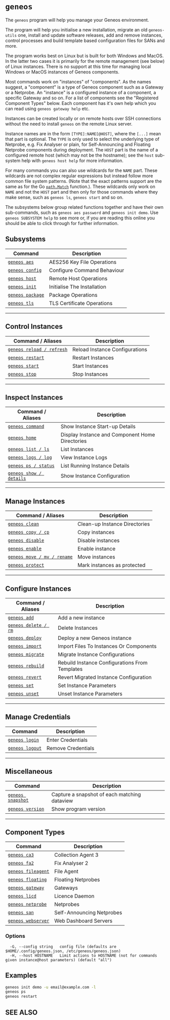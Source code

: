 # `geneos`

The `geneos` program will help you manage your Geneos environment.

The program will help you initialise a new installation, migrate an old `geneos-utils` one, install and update software releases, add and remove instances, control processes and build template based configuration files for SANs and more.

The program works best on Linux but is built for both Windows and MacOS. In the latter two cases it is primarily for the remote management (see below) of Linux instances. There is no support at this time for managing local Windows or MacOS instances of Geneos components.

Most commands work on "instances" of "components". As the names suggest, a "component" is a type of Geneos component such as a Gateway or a Netprobe. An "instance" is a configured instance of a component, a specific Gateway and so on. For a list of components see the "Registered Component Types" below. Each component has it's own help which you can read using `geneos gateway help` etc.

Instances can be created locally or on remote hosts over SSH connections without the need to install `geneos` on the remote Linux server.

Instance names are in the form `[TYPE]:NAME[@HOST]`, where the `[...]` mean that part is optional. The `TYPE` is only used to select the underlying type of Netprobe, e.g. Fix Analyser or plain, for Self-Announcing and Floating Netprobe components during deployment. The `HOST` part is the name of a configured remote host (which may not be the hostname); see the `host` sub-system help with `geneos host help` for more information.

For many commands you can also use wildcards for the `NAME` part. These wildcards are not complex regular expressions but instead follow more common file system patterns. (Note that the exact patterns support are the same as for the Go [`path.Match`](https://pkg.go.dev/path#Match) function.). These wildcards only work on `NAME` and not the `HOST` part and then only for those commands where they make sense, such as `geneos ls`, `geneos start` and so on.

The subsystems below group related functions together and have their own sub-commands, such as `geneos aes password` and `geneos init demo`. Use `geneos SUBSYSTEM help` to see more or, if you are reading this online you should be able to click through for further information.

## Subsystems

| Command | Description |
|-------|-------|
| [`geneos aes`](geneos_aes.md)	 | AES256 Key File Operations |
| [`geneos config`](geneos_config.md)	 | Configure Command Behaviour |
| [`geneos host`](geneos_host.md)	 | Remote Host Operations |
| [`geneos init`](geneos_init.md)	 | Initialise The Installation |
| [`geneos package`](geneos_package.md)	 | Package Operations |
| [`geneos tls`](geneos_tls.md)	 | TLS Certificate Operations |

---

## Control Instances

| Command / Aliases | Description |
|-------|-------|
| [`geneos reload / refresh`](geneos_reload.md)	 | Reload Instance Configurations |
| [`geneos restart`](geneos_restart.md)	 | Restart Instances |
| [`geneos start`](geneos_start.md)	 | Start Instances |
| [`geneos stop`](geneos_stop.md)	 | Stop Instances |

---

## Inspect Instances

| Command / Aliases | Description |
|-------|-------|
| [`geneos command`](geneos_command.md)	 | Show Instance Start-up Details |
| [`geneos home`](geneos_home.md)	 | Display Instance and Component Home Directories |
| [`geneos list / ls`](geneos_list.md)	 | List Instances |
| [`geneos logs / log`](geneos_logs.md)	 | View Instance Logs |
| [`geneos ps / status`](geneos_ps.md)	 | List Running Instance Details |
| [`geneos show / details`](geneos_show.md)	 | Show Instance Configuration |

---

## Manage Instances

| Command / Aliases | Description |
|-------|-------|
| [`geneos clean`](geneos_clean.md)	 | Clean-up Instance Directories |
| [`geneos copy / cp`](geneos_copy.md)	 | Copy instances |
| [`geneos disable`](geneos_disable.md)	 | Disable instances |
| [`geneos enable`](geneos_enable.md)	 | Enable instance |
| [`geneos move / mv / rename`](geneos_move.md)	 | Move instances |
| [`geneos protect`](geneos_protect.md)	 | Mark instances as protected |

---

## Configure Instances

| Command / Aliases | Description |
|-------|-------|
| [`geneos add`](geneos_add.md)	 | Add a new instance |
| [`geneos delete / rm`](geneos_delete.md)	 | Delete Instances |
| [`geneos deploy`](geneos_deploy.md)	 | Deploy a new Geneos instance |
| [`geneos import`](geneos_import.md)	 | Import Files To Instances Or Components |
| [`geneos migrate`](geneos_migrate.md)	 | Migrate Instance Configurations |
| [`geneos rebuild`](geneos_rebuild.md)	 | Rebuild Instance Configurations From Templates |
| [`geneos revert`](geneos_revert.md)	 | Revert Migrated Instance Configuration |
| [`geneos set`](geneos_set.md)	 | Set Instance Parameters |
| [`geneos unset`](geneos_unset.md)	 | Unset Instance Parameters |

---

## Manage Credentials

| Command | Description |
|-------|-------|
| [`geneos login`](geneos_login.md)	 | Enter Credentials |
| [`geneos logout`](geneos_logout.md)	 | Remove Credentials |

---

## Miscellaneous

| Command | Description |
|-------|-------|
| [`geneos snapshot`](geneos_snapshot.md)	 | Capture a snapshot of each matching dataview |
| [`geneos version`](geneos_version.md)	 | Show program version |

---

## Component Types

| Command | Description |
|-------|-------|
| [`geneos ca3`](geneos_ca3.md)	 | Collection Agent 3 |
| [`geneos fa2`](geneos_fa2.md)	 | Fix Analyser 2 |
| [`geneos fileagent`](geneos_fileagent.md)	 | File Agent |
| [`geneos floating`](geneos_floating.md)	 | Floating Netprobes |
| [`geneos gateway`](geneos_gateway.md)	 | Gateways |
| [`geneos licd`](geneos_licd.md)	 | Licence Daemon |
| [`geneos netprobe`](geneos_netprobe.md)	 | Netprobes |
| [`geneos san`](geneos_san.md)	 | Self-Announcing Netprobes |
| [`geneos webserver`](geneos_webserver.md)	 | Web Dashboard Servers |

### Options

```text
  -G, --config string   config file (defaults are $HOME/.config/geneos.json, /etc/geneos/geneos.json)
  -H, --host HOSTNAME   Limit actions to HOSTNAME (not for commands given instance@host parameters) (default "all")
```

## Examples

```bash
geneos init demo -u email@example.com -l
geneos ps
geneos restart

```

## SEE ALSO

